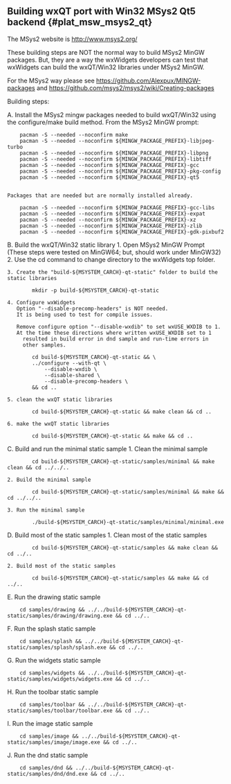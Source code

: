 Building wxQT port with Win32 MSys2 Qt5 backend {#plat_msw_msys2_qt}
------------------------------------------------

The MSys2 website is http://www.msys2.org/

These building steps are NOT the normal way to build MSys2 MinGW packages.
But, they are a way the wxWidgets developers can test that wxWidgets
can build the wxQT/Win32 libraries under MSys2 MinGW.

For the MSys2 way please see
  https://github.com/Alexpux/MINGW-packages and
  https://github.com/msys2/msys2/wiki/Creating-packages

Building steps:

A. Install the MSys2 mingw packages needed to build wxQT/Win32 using the
     configure/make build method.
   From the MSys2 MinGW prompt:

        pacman -S --needed --noconfirm make
        pacman -S --needed --noconfirm ${MINGW_PACKAGE_PREFIX}-libjpeg-turbo
        pacman -S --needed --noconfirm ${MINGW_PACKAGE_PREFIX}-libpng
        pacman -S --needed --noconfirm ${MINGW_PACKAGE_PREFIX}-libtiff
        pacman -S --needed --noconfirm ${MINGW_PACKAGE_PREFIX}-gcc
        pacman -S --needed --noconfirm ${MINGW_PACKAGE_PREFIX}-pkg-config
        pacman -S --needed --noconfirm ${MINGW_PACKAGE_PREFIX}-qt5


    Packages that are needed but are normally installed already.

        pacman -S --needed --noconfirm ${MINGW_PACKAGE_PREFIX}-gcc-libs
        pacman -S --needed --noconfirm ${MINGW_PACKAGE_PREFIX}-expat
        pacman -S --needed --noconfirm ${MINGW_PACKAGE_PREFIX}-xz
        pacman -S --needed --noconfirm ${MINGW_PACKAGE_PREFIX}-zlib
        pacman -S --needed --noconfirm ${MINGW_PACKAGE_PREFIX}-gdk-pixbuf2


B. Build the wxQT/Win32 static library
    1. Open MSys2 MinGW Prompt
       (These steps were tested on MinGW64; but, should work under MinGW32)
    2. Use the cd command to change directory to the wxWidgets top folder.

    3. Create the "build-${MSYSTEM_CARCH}-qt-static" folder to build the static libraries

            mkdir -p build-${MSYSTEM_CARCH}-qt-static

    4. Configure wxWidgets
       Option "--disable-precomp-headers" is NOT needed.
       It is being used to test for compile issues.

       Remove configure option "--disable-wxdib" to set wxUSE_WXDIB to 1.
       At the time these directions where written wxUSE_WXDIB set to 1
         resulted in build error in dnd sample and run-time errors in
         other samples.

            cd build-${MSYSTEM_CARCH}-qt-static && \
            ../configure --with-qt \
                --disable-wxdib \
                --disable-shared \
                --disable-precomp-headers \
            && cd ..

    5. clean the wxQT static libraries

            cd build-${MSYSTEM_CARCH}-qt-static && make clean && cd ..

    6. make the wxQT static libraries

            cd build-${MSYSTEM_CARCH}-qt-static && make && cd ..


C.  Build and run the minimal static sample
    1. Clean the minimal sample

            cd build-${MSYSTEM_CARCH}-qt-static/samples/minimal && make clean && cd ../../..

    2. Build the minimal sample

            cd build-${MSYSTEM_CARCH}-qt-static/samples/minimal && make && cd ../../..

    3. Run the minimal sample

            ./build-${MSYSTEM_CARCH}-qt-static/samples/minimal/minimal.exe


D. Build most of the static samples
    1. Clean most of the static samples

            cd build-${MSYSTEM_CARCH}-qt-static/samples && make clean && cd ../..

    2. Build most of the static samples

            cd build-${MSYSTEM_CARCH}-qt-static/samples && make && cd ../..


E.  Run the drawing static sample

        cd samples/drawing && ../../build-${MSYSTEM_CARCH}-qt-static/samples/drawing/drawing.exe && cd ../..

F.  Run the splash static sample

        cd samples/splash && ../../build-${MSYSTEM_CARCH}-qt-static/samples/splash/splash.exe && cd ../..

G.  Run the widgets static sample

        cd samples/widgets && ../../build-${MSYSTEM_CARCH}-qt-static/samples/widgets/widgets.exe && cd ../..

H.  Run the toolbar static sample

        cd samples/toolbar && ../../build-${MSYSTEM_CARCH}-qt-static/samples/toolbar/toolbar.exe && cd ../..

I.  Run the image static sample

        cd samples/image && ../../build-${MSYSTEM_CARCH}-qt-static/samples/image/image.exe && cd ../..

J.  Run the dnd static sample

        cd samples/dnd && ../../build-${MSYSTEM_CARCH}-qt-static/samples/dnd/dnd.exe && cd ../..
